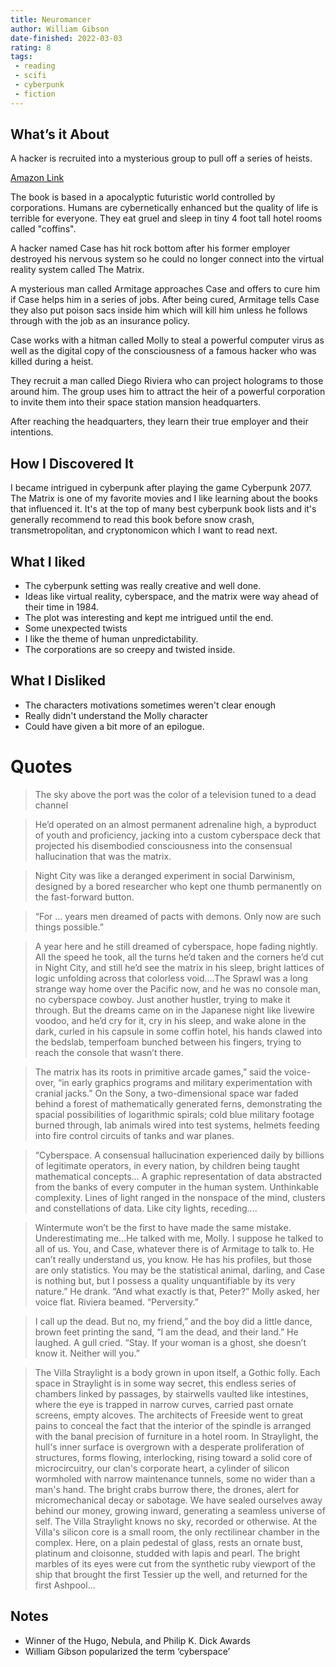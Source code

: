 ```yaml
---
title: Neuromancer
author: William Gibson
date-finished: 2022-03-03
rating: 8
tags:
 - reading
 - scifi
 - cyberpunk
 - fiction
---
```


## What’s it About
A hacker is recruited into a mysterious group to pull off a series of heists. 

[Amazon Link](https://www.amazon.com/Neuromancer-William-Gibson/dp/0441569595?&_encoding=UTF8&tag=bsunter-20&linkCode=ur2&linkId=da9b75b030cab68eb335a9b8b0e7ce3b&camp=1789&creative=9325)

The book is based in a apocalyptic futuristic world controlled by corporations. Humans are cybernetically enhanced but the quality of life is terrible for everyone. They eat gruel and sleep in tiny 4 foot tall hotel rooms called "coffins". 

A hacker named Case has hit rock bottom after his former employer destroyed his nervous system so he could no longer connect into the virtual reality system called The Matrix. 

A mysterious man called Armitage approaches Case and offers to cure him if Case helps him in a series of jobs. After being cured, Armitage tells Case they also put poison sacs inside him which will kill him unless he follows through with the job as an insurance policy. 

Case works with a hitman called Molly to steal a powerful computer virus as well as  the digital copy of the consciousness of a famous hacker who was killed during a heist. 

They recruit a man called Diego Riviera who can project holograms to those around him. The group uses him to attract the heir of a powerful corporation to invite them into their space station mansion headquarters. 

After reaching the headquarters, they learn their true employer and their intentions. 

## How I Discovered It
I became intrigued in cyberpunk after playing the game Cyberpunk 2077.  The Matrix is one of my favorite movies and I like learning about the books that influenced it. It's at the top of many best cyberpunk book lists and it's generally recommend to read this book before snow crash, transmetropolitan, and cryptonomicon which I want to read next. 

## What I liked
- The cyberpunk setting was really creative and well done. 
- Ideas like virtual reality, cyberspace, and the matrix were way ahead of their time in 1984. 
- The plot was interesting and kept me intrigued until the end. 
- Some unexpected twists 
-  I like the theme of human unpredictability. 
- The corporations are so creepy and twisted inside. 
## What I Disliked
- The characters motivations sometimes weren't clear enough
- Really didn't understand the Molly character
- Could have given a bit more of an epilogue. 
# Quotes
> The sky above the port was the color of a television tuned to a dead channel

> He’d operated on an almost permanent adrenaline high, a byproduct of youth and proficiency, jacking into a custom cyberspace deck that projected his disembodied consciousness into the consensual hallucination that was the matrix.

> Night City was like a deranged experiment in social Darwinism, designed by a bored researcher who kept one thumb permanently on the fast-forward button.


> “For ... years men dreamed of pacts with demons. Only now are such things possible.”

> A year here and he still dreamed of cyberspace, hope fading nightly. All the speed he took, all the turns he’d taken and the corners he’d cut in Night City, and still he’d see the matrix in his sleep, bright lattices of logic unfolding across that colorless void….The Sprawl was a long strange way home over the Pacific now, and he was no console man, no cyberspace cowboy. Just another hustler, trying to make it through. But the dreams came on in the Japanese night like livewire voodoo, and he’d cry for it, cry in his sleep, and wake alone in the dark, curled in his capsule in some coffin hotel, his hands clawed into the bedslab, temperfoam bunched between his fingers, trying to reach the console that wasn’t there.

> The matrix has its roots in primitive arcade games,” said the voice-over, “in early graphics programs and military experimentation with cranial jacks.” On the Sony, a two-dimensional space war faded behind a forest of mathematically generated ferns, demonstrating the spacial possibilities of logarithmic spirals; cold blue military footage burned through, lab animals wired into test systems, helmets feeding into fire control circuits of tanks and war planes. 

> “Cyberspace. A consensual hallucination experienced daily by billions of legitimate operators, in every nation, by children being taught mathematical concepts… A graphic representation of data abstracted from the banks of every computer in the human system. Unthinkable complexity. Lines of light ranged in the nonspace of the mind, clusters and constellations of data. Like city lights, receding....

>Wintermute won’t be the first to have made the same mistake. Underestimating me…He talked with me, Molly. I suppose he talked to all of us. You, and Case, whatever there is of Armitage to talk to. He can’t really understand us, you know. He has his profiles, but those are only statistics. You may be the statistical animal, darling, and Case is nothing but, but I possess a quality unquantifiable by its very nature.” He drank. “And what exactly is that, Peter?” Molly asked, her voice flat. Riviera beamed. “Perversity.”

> I call up the dead. But no, my friend,” and the boy did a little dance, brown feet printing the sand, “I am the dead, and their land.” He laughed. A gull cried. “Stay. If your woman is a ghost, she doesn’t know it. Neither will you.”

> The Villa Straylight is a body grown in upon itself, a Gothic folly. Each space in Straylight is in some way secret, this endless series of chambers linked by passages, by stairwells vaulted like intestines, where the eye is trapped in narrow curves, carried past ornate screens, empty alcoves. The architects of Freeside went to great pains to conceal the fact that the interior of the spindle is arranged with the banal precision of furniture in a hotel room. In Straylight, the hull's inner surface is overgrown with a desperate proliferation of structures, forms flowing, interlocking, rising toward a solid core of microcircuitry, our clan's corporate heart, a cylinder of silicon wormholed with narrow maintenance tunnels, some no wider than a man's hand. The bright crabs burrow there, the drones, alert for micromechanical decay or sabotage.
We have sealed ourselves away behind our money, growing inward, generating a seamless universe of self. The Villa Straylight knows no sky, recorded or otherwise. At the Villa's silicon core is a small room, the only rectilinear chamber in the complex. Here, on a plain pedestal of glass, rests an ornate bust, platinum and cloisonne, studded with lapis and pearl. The bright marbles of its eyes were cut from the synthetic ruby viewport of the ship that brought the first Tessier up the well, and returned for the first Ashpool…

## Notes
- Winner of the Hugo, Nebula, and Philip K. Dick Awards
- William Gibson popularized the term ‘cyberspace’
